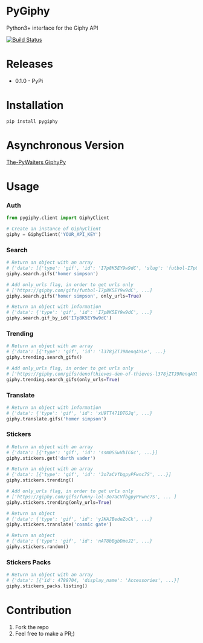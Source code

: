 # PyGiphy

Python3+ interface for the Giphy API

[![Build Status](https://travis-ci.org/MichaelYusko/PyGiphy.svg?branch=master)](https://travis-ci.org/MichaelYusko/PyGiphy)


Releases
=================================
* 0.1.0 - PyPi

Installation
============
```
pip install pygiphy
```

Asynchronous Version
====================
[The-PyWaiters GiphyPy](https://github.com/The-PyWaiters/GiphyPy)


Usage
=================================

### Auth
```python
from pygiphy.client import GiphyClient

# Create an instance of GiphyClient
giphy = GiphyClient('YOUR_API_KEY')
```

### Search
```python
# Return an object with an array
# {'data': [{'type': 'gif', 'id': 'I7p8K5EY9w9dC', 'slug': 'futbol-I7p8K5EY9w9dC', ...]}
giphy.search.gifs('homer simpson')

# Add only_urls flag, in order to get urls only
# ['https://giphy.com/gifs/futbol-I7p8K5EY9w9dC', ...]
giphy.search.gifs('homer simpson', only_urls=True)

# Return an object with information
# {'data': {'type': 'gif', 'id': 'I7p8K5EY9w9dC', ...}
giphy.search.gif_by_id('I7p8K5EY9w9dC')
```

### Trending
```python
# Return an object with an array
# {'data': [{'type': 'gif', 'id': 'l378jZTJ9NenqAYLe', ...}
giphy.trending.search_gifs()

# Add only_urls flag, in order to get urls only
# ['https://giphy.com/gifs/denofthieves-den-of-thieves-l378jZTJ9NenqAYLe', ...]
giphy.trending.search_gifs(only_urls=True)
```


### Translate
```python
# Return an object with information
# {'data': {'type': 'gif', 'id': 'xU9TT471DTGJq', ...}
giphy.translate.gifs('homer simpson')
```

### Stickers
```python
# Return an object with an array
# {'data': [{'type': 'gif', 'id': 'ssm0SSwVbICGc', ...}]
giphy.stickers.get('darth vader')

# Return an object with an array
# {'data': [{'type': 'gif', 'id': '3o7aCVfbgpyPFwnc7S', ...}]
giphy.stickers.trending()

# Add only_urls flag, in order to get urls only
# ['https://giphy.com/gifs/funny-lol-3o7aCVfbgpyPFwnc7S', ... ]
giphy.stickers.trending(only_urls=True)

# Return an object
# {'data': {'type': 'gif', 'id': 'yJKAJBedeZoCk', ...}
giphy.stickers.translate('cosmic gate')

# Return an object
# {'data': {'type': 'gif', 'id': 'nAT8bBgbDmeJ2', ...}
giphy.stickers.random()
```

### Stickers Packs
```python
# Return an object with an array
# {'data': [{'id': 4788704, 'display_name': 'Accessories', ...}]
giphy.stickers_packs.listing()
```


Contribution
=================================
1. Fork the repo
2. Feel free to make a PR;)
